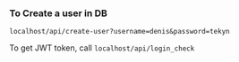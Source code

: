 ### To Create a user in DB
`localhost/api/create-user?username=denis&password=tekyn`

To get JWT token, call 
`localhost/api/login_check`